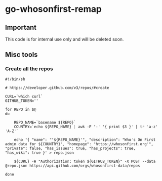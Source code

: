 # go-whosonfirst-remap

## Important

This code is for internal use only and will be deleted soon.

## Misc tools

### Create all the repos

```
#!/bin/sh

# https://developer.github.com/v3/repos/#create

CURL=`which curl`
GITHUB_TOKEN=''

for REPO in $@
do

    REPO_NAME=`basename ${REPO}`
    COUNTRY=`echo ${REPO_NAME} | awk -F '-' '{ print $3 }' | tr 'a-z' 'A-Z'`

    echo '{ "name": "'${REPO_NAME}'", "description": "Who's On First admin data for ${COUNTRY}", "homepage": "https://whosonfirst.org'", "private": false, "has_issues": true, "has_projects": true, "has_wiki": true }' > repo.json

    ${CURL} -H "Authorization: token ${GITHUB_TOKEN}" -X POST --data @repo.json https://api.github.com/orgs/whosonfirst-data/repos    

done
```